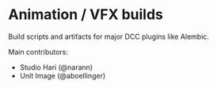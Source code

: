 # Animation / VFX builds

Build scripts and artifacts for major DCC plugins like Alembic.

Main contributors:

* Studio Hari (@narann)
* Unit Image (@aboellinger)
